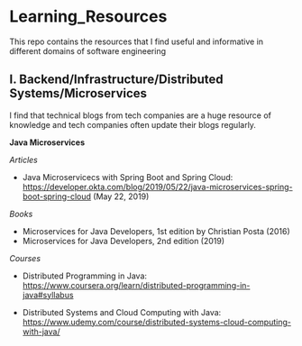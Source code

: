# Learning_Resources
This repo contains the resources that I find useful and informative in different domains of software engineering


## I. Backend/Infrastructure/Distributed Systems/Microservices
I find that technical blogs from tech companies are a huge resource of knowledge and tech companies often update their blogs regularly.

**Java Microservices**

_Articles_

- Java Microservicecs with Spring Boot and Spring Cloud: https://developer.okta.com/blog/2019/05/22/java-microservices-spring-boot-spring-cloud (May 22, 2019)

_Books_

- Microservices for Java Developers, 1st edition by Christian Posta (2016)
- Microservices for Java Developers, 2nd edition (2019)

_Courses_

- Distributed Programming in Java: https://www.coursera.org/learn/distributed-programming-in-java#syllabus

- Distributed Systems and Cloud Computing with Java: https://www.udemy.com/course/distributed-systems-cloud-computing-with-java/

